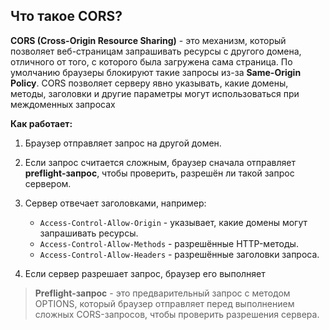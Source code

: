 ## Что такое CORS?

**CORS (Cross-Origin Resource Sharing)** - это механизм, который позволяет веб-страницам запрашивать ресурсы с другого домена, отличного от того, с которого была загружена сама страница. По умолчанию браузеры блокируют такие запросы из-за **Same-Origin Policy**. CORS позволяет серверу явно указывать, какие домены, методы, заголовки и другие параметры могут использоваться при междоменных запросах


**Как работает:**  
1. Браузер отправляет запрос на другой домен.  
2. Если запрос считается сложным, браузер сначала отправляет **preflight-запрос**, чтобы проверить, разрешён ли такой запрос сервером.  
3. Сервер отвечает заголовками, например:  

   - `Access-Control-Allow-Origin` - указывает, какие домены могут запрашивать ресурсы.
   - `Access-Control-Allow-Methods` - разрешённые HTTP-методы.
   - `Access-Control-Allow-Headers` - разрешённые заголовки запроса.  

4. Если сервер разрешает запрос, браузер его выполняет

> **Preflight-запрос** - это предварительный запрос с методом OPTIONS, который браузер отправляет перед выполнением сложных CORS-запросов, чтобы проверить разрешения сервера.